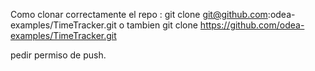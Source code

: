 Como clonar correctamente el repo :
git clone git@github.com:odea-examples/TimeTracker.git
o tambien
git clone https://github.com/odea-examples/TimeTracker.git

pedir permiso de push.